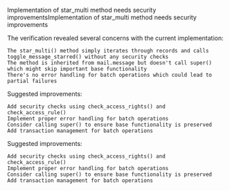 Implementation of star_multi method needs security improvementsImplementation of
star_multi method needs security improvements

The verification revealed several concerns with the current implementation:

    The star_multi() method simply iterates through records and calls toggle_message_starred() without any security checks
    The method is inherited from mail.message but doesn't call super() which might skip important base functionality
    There's no error handling for batch operations which could lead to partial failures

Suggested improvements:

    Add security checks using check_access_rights() and check_access_rule()
    Implement proper error handling for batch operations
    Consider calling super() to ensure base functionality is preserved
    Add transaction management for batch operations

Suggested improvements:

    Add security checks using check_access_rights() and check_access_rule()
    Implement proper error handling for batch operations
    Consider calling super() to ensure base functionality is preserved
    Add transaction management for batch operations
